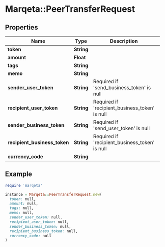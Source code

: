 # Marqeta::PeerTransferRequest

## Properties

| Name | Type | Description | Notes |
| ---- | ---- | ----------- | ----- |
| **token** | **String** |  | [optional] |
| **amount** | **Float** |  |  |
| **tags** | **String** |  | [optional] |
| **memo** | **String** |  | [optional] |
| **sender_user_token** | **String** | Required if &#39;send_business_token&#39; is null | [optional] |
| **recipient_user_token** | **String** | Required if &#39;recipient_business_token&#39; is null | [optional] |
| **sender_business_token** | **String** | Required if &#39;send_user_token&#39; is null | [optional] |
| **recipient_business_token** | **String** | Required if &#39;recipient_business_token&#39; is null | [optional] |
| **currency_code** | **String** |  |  |

## Example

```ruby
require 'marqeta'

instance = Marqeta::PeerTransferRequest.new(
  token: null,
  amount: null,
  tags: null,
  memo: null,
  sender_user_token: null,
  recipient_user_token: null,
  sender_business_token: null,
  recipient_business_token: null,
  currency_code: null
)
```

